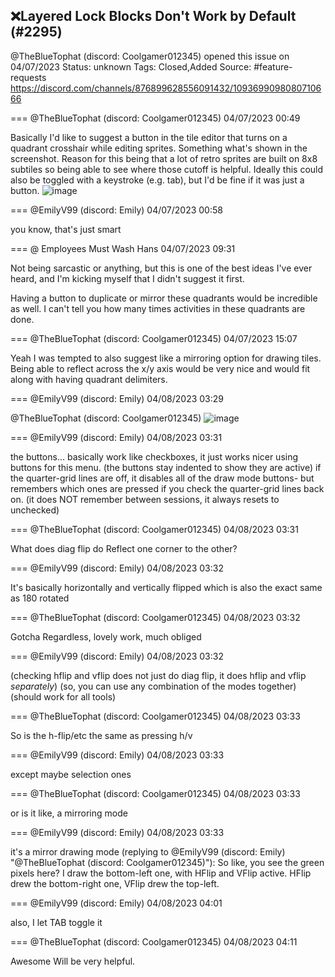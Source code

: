 ## ❌Layered Lock Blocks Don't Work by Default (#2295)
@TheBlueTophat (discord: Coolgamer012345) opened this issue on 04/07/2023
Status: unknown
Tags: Closed,Added
Source: #feature-requests https://discord.com/channels/876899628556091432/1093699098080710666


=== @TheBlueTophat (discord: Coolgamer012345) 04/07/2023 00:49

Basically I'd like to suggest a button in the tile editor that turns on a quadrant crosshair while editing sprites. Something what's shown in the screenshot. Reason for this being that a lot of retro sprites are built on 8x8 subtiles so being able to see where those cutoff is helpful. Ideally this could also be toggled with a keystroke (e.g. tab), but I'd be fine if it was just a button.
![image](https://cdn.discordapp.com/attachments/1093699098080710666/1093699098240102481/image.png?ex=65ea60a8&is=65d7eba8&hm=8ff5108ded2f2dea591e2796605cf09313fef161f5d8dbe2acc6c65b0ac22c01&)

=== @EmilyV99 (discord: Emily) 04/07/2023 00:58

you know, that's just smart

=== @ Employees Must Wash Hans 04/07/2023 09:31

Not being sarcastic or anything, but this is one of the best ideas I've ever heard, and I'm kicking myself that I didn't suggest it first. 

Having a button to duplicate or mirror these quadrants would be incredible as well.  I can't tell you how many times activities in these quadrants are done.

=== @TheBlueTophat (discord: Coolgamer012345) 04/07/2023 15:07

Yeah I was tempted to also suggest like a mirroring option for drawing tiles. Being able to reflect across the x/y axis would be very nice and would fit along with having quadrant delimiters.

=== @EmilyV99 (discord: Emily) 04/08/2023 03:29

@TheBlueTophat (discord: Coolgamer012345)
![image](https://cdn.discordapp.com/attachments/1093699098080710666/1094101813348814958/image.png?ex=65ebd7b7&is=65d962b7&hm=8bb9afa7392fa8b3ec3262e0eec89f54e4dad31152b528841830b8fb7e3a09f3&)

=== @EmilyV99 (discord: Emily) 04/08/2023 03:31

the buttons... basically work like checkboxes, it just works nicer using buttons for this menu. (the buttons stay indented to show they are active)
if the quarter-grid lines are off, it disables all of the draw mode buttons- but remembers which ones are pressed if you check the quarter-grid lines back on.
(it does NOT remember between sessions, it always resets to unchecked)

=== @TheBlueTophat (discord: Coolgamer012345) 04/08/2023 03:31

What does diag flip do
Reflect one corner to the other?

=== @EmilyV99 (discord: Emily) 04/08/2023 03:32

It's basically horizontally and vertically flipped
which is also the exact same as 180 rotated

=== @TheBlueTophat (discord: Coolgamer012345) 04/08/2023 03:32

Gotcha
Regardless, lovely work, much obliged

=== @EmilyV99 (discord: Emily) 04/08/2023 03:32

(checking hflip and vflip does not just do diag flip, it does hflip and vflip *separately*)
(so, you can use any combination of the modes together)
(should work for all tools)

=== @TheBlueTophat (discord: Coolgamer012345) 04/08/2023 03:33

So is the h-flip/etc the same as pressing h/v

=== @EmilyV99 (discord: Emily) 04/08/2023 03:33

except maybe selection ones

=== @TheBlueTophat (discord: Coolgamer012345) 04/08/2023 03:33

or is it like, a mirroring mode

=== @EmilyV99 (discord: Emily) 04/08/2023 03:33

it's a mirror drawing mode
(replying to @EmilyV99 (discord: Emily) "@TheBlueTophat (discord: Coolgamer012345)"): So like, you see the green pixels here? I draw the bottom-left one, with HFlip and VFlip active. HFlip drew the bottom-right one, VFlip drew the top-left.

=== @EmilyV99 (discord: Emily) 04/08/2023 04:01

also, I let TAB toggle it

=== @TheBlueTophat (discord: Coolgamer012345) 04/08/2023 04:11

Awesome
Will be very helpful.
